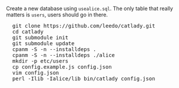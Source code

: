 Create a new database using `usealice.sql`. The only table
that really matters is `users`, users should go in there.

<pre>
  git clone https://github.com/leedo/catlady.git
  cd catlady
  git submodule init
  git submodule update
  cpanm -S -n --installdeps .
  cpanm -S -n --installdeps ./alice
  mkdir -p etc/users
  cp config.example.js config.json
  vim config.json
  perl -Ilib -Ialice/lib bin/catlady config.json
</pre>
